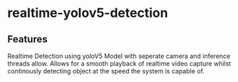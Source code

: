 # realtime-yolov5-detection

## Features
Realtime Detection using yoloV5 Model with seperate camera and inference threads allow. Allows for a smooth playback of realtime video capture whilst continously detecting object at the speed the system is capable of. 
